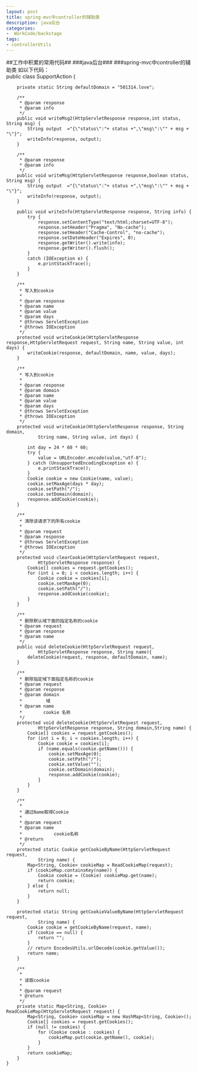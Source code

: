 ```yaml
---
layout: post
title: spring-mvc中controller的辅助类
description: java后台
categories:
-  WorkCode/backstage
tags:
- controllerUtils
---
```


##工作中积累的常用代码##
###java后台###
###spring-mvc中controller的辅助类
如以下代码：  
	  public class SupportAction {
		
		private static String defaultDomain = "501314.love";
		
		/**
		 * @param response
		 * @param info
		 */
		public void writeMsg2(HttpServletResponse response,int status, String msg) {
			String output  ="{\"status\":"+ status +",\"msg\":\"" + msg + "\"}";
			writeInfo(response, output);
		}
		
		/**
		 * @param response
		 * @param info
		 */
		public void writeMsg(HttpServletResponse response,boolean status, String msg) {
			String output  ="{\"status\":"+ status +",\"msg\":\"" + msg + "\"}";
			writeInfo(response, output);
		}
		
	    public void writeInfo(HttpServletResponse response, String info) {
	        try {
	            response.setContentType("text/html;charset=UTF-8");
	            response.setHeader("Pragma", "No-cache");
	            response.setHeader("Cache-Control", "no-cache");
	            response.setDateHeader("Expires", 0);
	            response.getWriter().write(info);
	            response.getWriter().flush();
	        }
	        catch (IOException e) {
	            e.printStackTrace();
	        }
	    }
	    
	    /**
		 * 写入到cookie
		 * 
		 * @param response
		 * @param name
		 * @param value
		 * @param days
		 * @throws ServletException
		 * @throws IOException
		 */
		protected void writeCookie(HttpServletResponse response,HttpServletRequest request, String name, String value, int days) {
			writeCookie(response, defaultDomain, name, value, days);
		}
	
		/**
		 * 写入到cookie
		 * 
		 * @param response
		 * @param domain
		 * @param name
		 * @param value
		 * @param days
		 * @throws ServletException
		 * @throws IOException
		 */
		protected void writeCookie(HttpServletResponse response, String domain,
				String name, String value, int days) {
	
			int day = 24 * 60 * 60;
			try {
				value = URLEncoder.encode(value,"utf-8");
			} catch (UnsupportedEncodingException e) {
				e.printStackTrace();
			}
			Cookie cookie = new Cookie(name, value);
			cookie.setMaxAge(days * day);
			cookie.setPath("/");
			cookie.setDomain(domain);
			response.addCookie(cookie);
		}
		
		/**
		 * 清除该请求下的所有cookie
		 * 
		 * @param request
		 * @param response
		 * @throws ServletException
		 * @throws IOException
		 */
		protected void clearCookie(HttpServletRequest request,
				HttpServletResponse response) {
			Cookie[] cookies = request.getCookies();
			for (int i = 0; i < cookies.length; i++) {
				Cookie cookie = cookies[i];
				cookie.setMaxAge(0);
				cookie.setPath("/");
				response.addCookie(cookie);
			}
		}
	
		/**
		 * 删除默认域下面的指定名称的cookie
		 * @param request
		 * @param response
		 * @param name
		 */
		public void deleteCookie(HttpServletRequest request,
				HttpServletResponse response, String name){
			deleteCookie(request, response, defaultDomain, name);
		}
		
		/**
		 * 删除指定域下面指定名称的cookie
		 * @param request
		 * @param response
		 * @param domain
		 *         域
		 * @param name
		 *        cookie 名称
		 */
		protected void deleteCookie(HttpServletRequest request,
				HttpServletResponse response, String domain,String name) {
			Cookie[] cookies = request.getCookies();
			for (int i = 0; i < cookies.length; i++) {
				Cookie cookie = cookies[i];
				if (name.equals(cookie.getName())) {
					cookie.setMaxAge(0);
					cookie.setPath("/");
					cookie.setValue("");
					cookie.setDomain(domain);
					response.addCookie(cookie);
				}
			}
		}
	
		/**
		 * 
		 * 通过Name取得Cookie
		 * 
		 * @param request
		 * @param name
		 *            cookie名称
		 * @return
		 */
		protected static Cookie getCookieByName(HttpServletRequest request,
				String name) {
			Map<String, Cookie> cookieMap = ReadCookieMap(request);
			if (cookieMap.containsKey(name)) {
				Cookie cookie = (Cookie) cookieMap.get(name);
				return cookie;
			} else {
				return null;
			}
		}
	
		protected static String getCookieValueByName(HttpServletRequest request,
				String name) {
			Cookie cookie = getCookieByName(request, name);
			if (cookie == null) {
				return "";
			}
			// return EncodesUtils.urlDecode(cookie.getValue());
			return name;
		}
	
		/**
		 * 
		 * 读取cookie
		 * 
		 * @param request
		 * @return
		 */
		private static Map<String, Cookie> ReadCookieMap(HttpServletRequest request) {
			Map<String, Cookie> cookieMap = new HashMap<String, Cookie>();
			Cookie[] cookies = request.getCookies();
			if (null != cookies) {
				for (Cookie cookie : cookies) {
					cookieMap.put(cookie.getName(), cookie);
				}
			}
			return cookieMap;
		}
	}